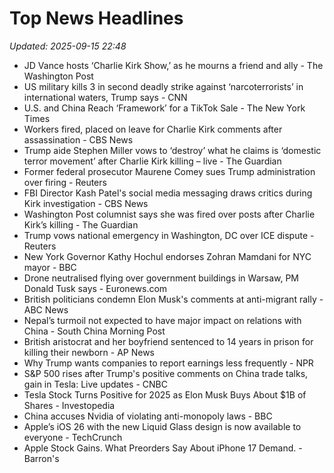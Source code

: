 # Top News Headlines

_Updated: 2025-09-15 22:48_

- JD Vance hosts ‘Charlie Kirk Show,’ as he mourns a friend and ally - The Washington Post
- US military kills 3 in second deadly strike against ‘narcoterrorists’ in international waters, Trump says - CNN
- U.S. and China Reach ‘Framework’ for a TikTok Sale - The New York Times
- Workers fired, placed on leave for Charlie Kirk comments after assassination - CBS News
- Trump aide Stephen Miller vows to ‘destroy’ what he claims is ‘domestic terror movement’ after Charlie Kirk killing – live - The Guardian
- Former federal prosecutor Maurene Comey sues Trump administration over firing - Reuters
- FBI Director Kash Patel's social media messaging draws critics during Kirk investigation - CBS News
- Washington Post columnist says she was fired over posts after Charlie Kirk’s killing - The Guardian
- Trump vows national emergency in Washington, DC over ICE dispute - Reuters
- New York Governor Kathy Hochul endorses Zohran Mamdani for NYC mayor - BBC
- Drone neutralised flying over government buildings in Warsaw, PM Donald Tusk says - Euronews.com
- British politicians condemn Elon Musk's comments at anti-migrant rally - ABC News
- Nepal’s turmoil not expected to have major impact on relations with China - South China Morning Post
- British aristocrat and her boyfriend sentenced to 14 years in prison for killing their newborn - AP News
- Why Trump wants companies to report earnings less frequently - NPR
- S&P 500 rises after Trump's positive comments on China trade talks, gain in Tesla: Live updates - CNBC
- Tesla Stock Turns Positive for 2025 as Elon Musk Buys About $1B of Shares - Investopedia
- China accuses Nvidia of violating anti-monopoly laws - BBC
- Apple’s iOS 26 with the new Liquid Glass design is now available to everyone - TechCrunch
- Apple Stock Gains. What Preorders Say About iPhone 17 Demand. - Barron's